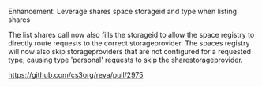 Enhancement: Leverage shares space storageid and type when listing shares

The list shares call now also fills the storageid to allow the space registry to directly route requests to the correct storageprovider. The spaces registry will now also skip storageproviders that are not configured for a requested type, causing type 'personal' requests to skip the sharestorageprovider.


https://github.com/cs3org/reva/pull/2975

